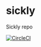 # sickly
Sickly repo

[![CircleCI](https://circleci.com/gh/yousiftouma/sickly.svg?style=svg)](https://circleci.com/gh/yousiftouma/sickly)
